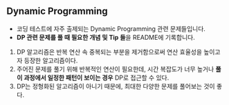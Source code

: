 ## Dynamic Programming
- 코딩 테스트에 자주 출제되는 Dynamic Programming 관련 문제들입니다.
- **DP 관련 문제를 풀 때 필요한 개념 및 Tip 들**을 README에 기록합니다.
1. DP 알고리즘은 반복 연산 속 중복되는 부분을 제거함으로써 연산 효율성을 높이고자 등장한 알고리즘이다.
2. 주어진 문제를 풀기 위해 반복적인 연산이 필요한데, 시간 복잡도가 너무 높거나 **풀이 과정에서 일정한 패턴이 보이는 경우** DP로 접근할 수 있다.
3. DP는 정형화된 알고리즘이 아니기 때문에, 최대한 다양한 문제를 풀어보는 것이 좋다.
